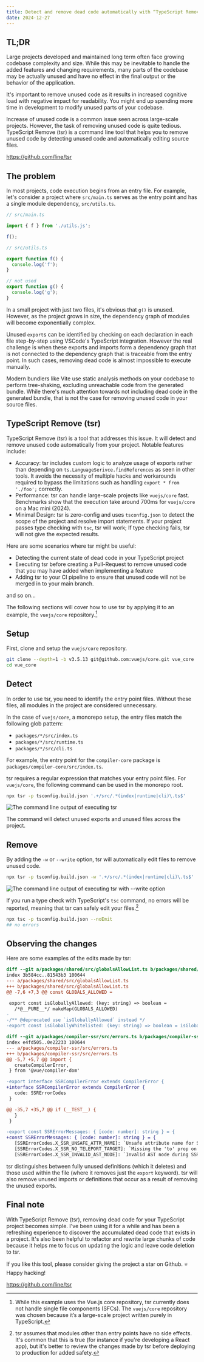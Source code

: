 ```yaml
---
title: Detect and remove dead code automatically with “TypeScript Remove (tsr)”
date: 2024-12-27
---
```


## TL;DR

Large projects developed and maintained long term often face growing codebase complexity and size. While this may be inevitable to handle the added features and changing requirements, many parts of the codebase may be actually unused and have no effect in the final output or the behavior of the application.

It's important to remove unused code as it results in increased cognitive load with negative impact for readability. You might end up spending more time in development to modify unused parts of your codebase.

Increase of unused code is a common issue seen across large-scale projects. However, the task of removing unused code is quite tedious. TypeScript Remove (tsr) is a command line tool that helps you to remove unused code by detecting unused code and automatically editing source files.

https://github.com/line/tsr

## The problem

In most projects, code execution begins from an entry file. For example, let's consider a project where `src/main.ts` serves as the entry point and has a single module dependency, `src/utils.ts`.

```typescript
// src/main.ts

import { f } from './utils.js';

f();
```

```typescript
// src/utils.ts

export function f() {
  console.log('f');
}

// not used
export function g() {
  console.log('g');
}
```

In a small project with just two files, it's obvious that `g()` is unused. However, as the project grows in size, the dependency graph of modules will become exponentially complex.

Unused `export`s can be identified by checking on each declaration in each file step-by-step using VSCode's TypeScript integration. However the real challenge is when these exports and imports form a dependency graph that is not connected to the dependency graph that is traceable from the entry point. In such cases, removing dead code is almost impossible to execute manually.

Modern bundlers like Vite use static analysis methods on your codebase to perform tree-shaking, excluding unreachable code from the generated bundle. While there's much attention towards not including dead code in the generated bundle, that is not the case for removing unused code in your source files.

## TypeScript Remove (tsr)

TypeScript Remove (tsr) is a tool that addresses this issue. It will detect and remove unused code automatically from your project. Notable features include:

- Accuracy: tsr includes custom logic to analyze usage of exports rather than depending on `ts.LanguageSerivce.findReferences` as seen in other tools. It avoids the necessity of multiple hacks and workarounds required to bypass the limitations such as handling `export * from './foo';` correctly.
- Performance: tsr can handle large-scale projects like `vuejs/core` fast. Benchmarks show that the execution take around 700ms for `vuejs/core` on a Mac mini (2024).
- Minimal Design: tsr is zero-config and uses `tsconfig.json` to detect the scope of the project and resolve import statements. If your project passes type checking with `tsc`, tsr will work; If type checking fails, tsr will not give the expected results.

Here are some scenarios where tsr might be useful:

- Detecting the current state of dead code in your TypeScript project
- Executing tsr before creating a Pull-Request to remove unused code that you may have added when implementing a feature
- Adding tsr to your CI pipeline to ensure that unused code will not be merged in to your main branch.

and so on...

The following sections will cover how to use tsr by applying it to an example, the `vuejs/core` repository.[^vue]

[^vue]: While this example uses the Vue.js core repository, tsr currently does not handle single file components (SFCs). The `vuejs/core` repository was chosen because it’s a large-scale project written purely in TypeScript.

## Setup

First, clone and setup the `vuejs/core` repository.

```bash
git clone --depth=1 -b v3.5.13 git@github.com:vuejs/core.git vue_core
cd vue_core
```

## Detect

In order to use tsr, you need to identify the entry point files. Without these files, all modules in the project are considered unnecessary.

In the case of `vuejs/core`, a monorepo setup, the entry files match the following glob pattern:

- `packages/*/src/index.ts`
- `packages/*/src/runtime.ts`
- `packages/*/src/cli.ts`

For example, the entry point for the `compiler-core` package is `packages/compiler-core/src/index.ts`.

tsr requires a regular expression that matches your entry point files. For `vuejs/core`, the following command can be used in the monorepo root.

```bash
npx tsr -p tsconfig.build.json '.+/src/.*(index|runtime|cli)\.ts$'
```

![The command line output of executing tsr](../image/run_tsr.gif)

The command will detect unused exports and unused files across the project.

## Remove

By adding the `-w` or `--write` option, tsr will automatically edit files to remove unused code.

```bash
npx tsr -p tsconfig.build.json -w '.+/src/.*(index|runtime|cli)\.ts$'
```

![The command line output of executing tsr with --write option](../image/run_tsr_w.gif)

If you run a type check with TypeScript's `tsc` command, no errors will be reported, meaning that tsr can safely edit your files.[^side-effect]

[^side-effect]: tsr assumes that modules other than entry points have no side effects. It's common that this is true (for instance if you're developing a React app), but it's better to review the changes made by tsr before deploying to production for added safety.

```bash
npx tsc -p tsconfig.build.json --noEmit
## no errors
```

## Observing the changes

Here are some examples of the edits made by tsr:

```diff
diff --git a/packages/shared/src/globalsAllowList.ts b/packages/shared/src/globalsAllowList.ts
index 3b584cc..81543b3 100644
--- a/packages/shared/src/globalsAllowList.ts
+++ b/packages/shared/src/globalsAllowList.ts
@@ -7,6 +7,3 @@ const GLOBALS_ALLOWED =

 export const isGloballyAllowed: (key: string) => boolean =
   /*@__PURE__*/ makeMap(GLOBALS_ALLOWED)
-
-/** @deprecated use `isGloballyAllowed` instead */
-export const isGloballyWhitelisted: (key: string) => boolean = isGloballyAllowed
```

```diff
diff --git a/packages/compiler-ssr/src/errors.ts b/packages/compiler-ssr/src/errors.ts
index e4fd505..0e22233 100644
--- a/packages/compiler-ssr/src/errors.ts
+++ b/packages/compiler-ssr/src/errors.ts
@@ -5,7 +5,7 @@ import {
   createCompilerError,
 } from '@vue/compiler-dom'

-export interface SSRCompilerError extends CompilerError {
+interface SSRCompilerError extends CompilerError {
   code: SSRErrorCodes
 }

@@ -35,7 +35,7 @@ if (__TEST__) {
   }
 }

-export const SSRErrorMessages: { [code: number]: string } = {
+const SSRErrorMessages: { [code: number]: string } = {
   [SSRErrorCodes.X_SSR_UNSAFE_ATTR_NAME]: `Unsafe attribute name for SSR.`,
   [SSRErrorCodes.X_SSR_NO_TELEPORT_TARGET]: `Missing the 'to' prop on teleport element.`,
   [SSRErrorCodes.X_SSR_INVALID_AST_NODE]: `Invalid AST node during SSR transform.`,
```

tsr distinguishes between fully unused definitions (which it deletes) and those used within the file (where it removes just the `export` keyword). tsr will also remove unused imports or definitions that occur as a result of removing the unused exports.

## Final note

With TypeScript Remove (tsr), removing dead code for your TypeScript project becomes simple. I've been using it for a while and has been a refreshing experience to discover the accumulated dead code that exists in a project. It's also been helpful to refactor and rewrite large chunks of code because it helps me to focus on updating the logic and leave code deletion to tsr.

If you like this tool, please consider giving the project a star on Github. ⭐️ Happy hacking!

https://github.com/line/tsr
